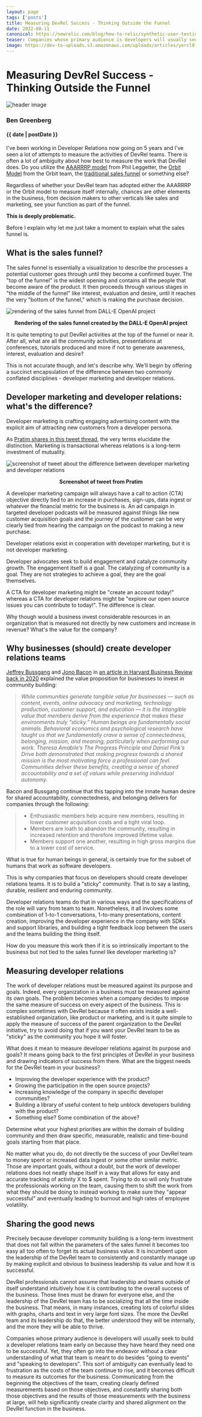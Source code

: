 ```yaml
---
layout: page 
tags: ['posts']
title: Measuring DevRel Success - Thinking Outside the Funnel
date: 2022-08-11
canonical: https://newrelic.com/blog/how-to-relic/synthetic-user-testing
teaser: Companies whose primary audience is developers will usually seek to build a developer relations team early on because they have heard they need one to be successful. Yet, they often go into the endeavor without a clear understanding of what that team is meant to do besides "going to events" and "speaking to developers".
image: https://dev-to-uploads.s3.amazonaws.com/uploads/articles/yorcl0fsntpzsknjjtc3.png
---
```


# Measuring DevRel Success - Thinking Outside the Funnel

![header image](assets/images/posts/devrel_metrics/measuring_devrel_success.png)

### Ben Greenberg
#### {{ date | postDate }}

I've been working in Developer Relations now going on 5 years and I've seen a lot of attempts to measure the activities of DevRel teams. There is often a lot of ambiguity about how best to measure the work that DevRel does. Do you utilize the [AAARRRP model](https://www.leggetter.co.uk/aaarrrp/) from Phil Leggetter, the [Orbit Model](https://orbitmodel.com/) from the Orbit team, the [traditional sales funnel](https://www.pipedrive.com/en/blog/sales-funnel) or something else?

Regardless of whether your DevRel team has adopted either the AAARRRP or the Orbit model to measure itself internally, chances are other elements in the business, from decision makers to other verticals like sales and marketing, see your function as part of the funnel. 

**This is deeply problematic.** 

Before I explain why let me just take a moment to explain what the sales funnel is.

## What is the sales funnel?

The sales funnel is essentially a visualization to describe the processes a potential customer goes through until they become a confirmed buyer. The "top of the funnel" is the widest opening and contains all the people that become aware of the product. It then proceeds through various stages in "the middle of the funnel" like interest, evaluation and desire, until it reaches the very "bottom of the funnel," which is making the purchase decision.

![rendering of the sales funnel from DALL-E OpenAI project](assets/images/posts/devrel_metrics/image_2.png)
<figcaption align="center"><b>Rendering of the sales funnel created by the DALL-E OpenAI project</b></figcaption>

It is quite tempting to put DevRel activities at the top of the funnel or near it. After all, what are all the community activities, presentations at conferences, tutorials produced and more if not to generate awareness, interest, evaluation and desire? 

This is not accurate though, and let's describe why. We'll begin by offering a succinct encapsulation of the difference between two commonly conflated disciplines - developer marketing and developer relations.

## Developer marketing and developer relations: what's the difference?

Developer marketing is crafting engaging advertising content with the explicit aim of attracting new customers from a developer persona. 

As [Pratim shares in this tweet thread](https://twitter.com/BhosalePratim/status/1502562825281044483), the very terms elucidate the distinction. Marketing is transactional whereas relations is a long-term investment of mutuality.

![screenshot of tweet about the difference between developer marketing and developer relations](assets/images/posts/devrel_metrics/image_1.png)
<figcaption align = "center"><b>Screenshot of tweet from Pratim</b></figcaption>

A developer marketing campaign will always have a call to action (CTA) objective directly tied to an increase in purchases, sign-ups, data ingest or whatever the financial metric for the business is. An ad campaign in targeted developer podcasts will be measured against things like new customer acquisition goals and the journey of the customer can be very clearly tied from hearing the campaign on the podcast to making a new purchase.

Developer relations exist in cooperation with developer marketing, but it is not developer marketing.

Developer advocates seek to build engagement and catalyze community growth. The engagement itself is a goal. The catalyzing of community is a goal. They are not strategies to achieve a goal, they are the goal themselves.

A CTA for developer marketing might be "create an account today!" whereas a CTA for developer relations might be "explore our open source issues you can contribute to today!". The difference is clear.

Why though would a business invest considerable resources in an organization that is measured not directly by new customers and increase in revenue? What's the value for the company?

## Why businesses (should) create developer relations teams

[Jeffrey Bussgang](https://twitter.com/bussgang) and [Jono Bacon](https://twitter.com/jonobacon) in [an article in Harvard Business Review back in 2020](https://hbr.org/2020/01/when-community-becomes-your-competitive-advantage) explained the value proposition for businesses to invest in community building:

> *While communities generate tangible value for businesses — such as content, events, online advocacy and marketing, technology production, customer support, and education — it is the intangible value that members derive from the experience that makes these environments truly “sticky.” Human beings are fundamentally social animals. Behavioral economics and psychological research have taught us that we fundamentally crave a sense of connectedness, belonging, mission, and meaning, particularly when performing our work. Theresa Amabile’s The Progress Principle and Daniel Pink’s Drive both demonstrated that making progress towards a shared mission is the most motivating force a professional can feel. Communities deliver these benefits, creating a sense of shared accountability and a set of values while preserving individual autonomy.*

Bacon and Bussgang continue that this tapping into the innate human desire for shared accountability, connectedness, and belonging delivers for companies through the following:

> * Enthusiastic members help acquire new members, resulting in lower customer acquisition costs and a tight viral loop.
> * Members are loath to abandon the community, resulting in increased retention and therefore improved lifetime value.
> * Members support one another, resulting in high gross margins due to a lower cost of service.

What is true for human beings in general, is certainly true for the subset of humans that work as software developers. 

This is why companies that focus on developers should create developer relations teams. It is to build a "sticky" community. That is to say a lasting, durable, resilient and enduring community. 

Developer relations teams do that in various ways and the specifications of the role will vary from team to team. Nonetheless, it all involves some combination of 1-to-1 conversations, 1-to-many presentations, content creation, improving the developer experience in the company with SDKs and support libraries, and building a tight feedback loop between the users and the teams building the thing itself.

How do you measure this work then if it is so intrinsically important to the business but not tied to the sales funnel like developer marketing is?

## Measuring developer relations

The work of developer relations must be measured against its purpose and goals. Indeed, every organization in a business must be measured against its own goals. The problem becomes when a company decides to impose the same measure of success on every aspect of the business. This is complex sometimes with DevRel because it often exists inside a well-established organization, like product or marketing, and is it quite simple to apply the measure of success of the parent organization to the DevRel initiative, try to avoid doing that if you want your DevRel team to be as "sticky" as the community you hope it will foster.

What does it mean to measure developer relations against its purpose and goals? It means going back to the first principles of DevRel in your business and drawing indicators of success from there. What are the biggest needs for the DevRel team in your business?

* Improving the developer experience with the product?
* Growing the participation in the open source projects?
* Increasing knowledge of the company in specific developer communities?
* Building a library of useful content to help unblock developers building with the product?
* Something else? Some combination of the above?

Determine what your highest priorities are within the domain of building community and then draw specific, measurable, realistic and time-bound goals starting from that place.

No matter what you do, do not directly tie the success of your DevRel team to money spent or increased data ingest or some other similar metric. Those are important goals, without a doubt, but the work of developer relations does not neatly shape itself in a way that allows for easy and accurate tracking of activity X to $ spent. Trying to do so will only frustrate the professionals working on the team, causing them to shift the work from what they should be doing to instead working to make sure they "appear successful" and eventually leading to burnout and high rates of employee volatility.

## Sharing the good news

Precisely because developer community building is a long-term investment that does not fall within the parameters of the sales funnel it becomes too easy all too often to forget its actual business value. It is incumbent upon the leadership of the DevRel team to consistently and constantly manage up by making explicit and obvious to business leadership its value and how it is successful.

DevRel professionals cannot assume that leadership and teams outside of itself understand intuitively how it is contributing to the overall success of the business. Those lines must be drawn for everyone else, and the leadership of the DevRel team has to be socializing that all the time inside the business. That means, in many instances, creating lots of colorful slides with graphs, charts and text in very large font sizes. The more the DevRel team and its leadership do that, the better understood they will be internally, and the more they will be able to thrive.

Companies whose primary audience is developers will usually seek to build a developer relations team early on because they have heard they need one to be successful. Yet, they often go into the endeavor without a clear understanding of what that team is meant to do besides "going to events" and "speaking to developers". This sort of ambiguity can eventually lead to frustration as the costs of the team continue to rise, and it becomes difficult to measure its outcomes for the business. Communicating from the beginning the objectives of the team, creating clearly defined measurements based on those objectives, and constantly sharing both those objectives and the results of those measurements with the business at large, will help significantly create clarity and shared alignment on the DevRel function in the business.